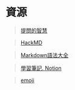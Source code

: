 資源
===
> [提問的智慧](./How-To-Ask-Questions-The-Smart-Way-main/)  
  
> [HackMD](https://hackmd.io/LjHWceIiQfCGbXkRrCABuA)  
  
> [Markdown語法大全](./Markdown.md/)  

>[學習筆記. Notion](https://everlasting-hydrangea-e83.notion.site/HOME-PAGE-2ebe5748ab40470cb53936a42feb876b)  

>[emoji](https://github.com/ikatyang/emoji-cheat-sheet.git)
